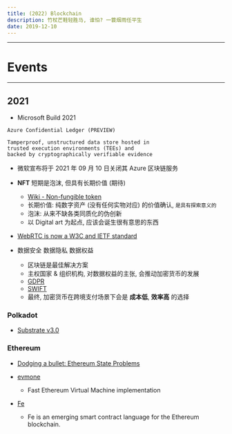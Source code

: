 ```yaml
---
title: (2022) Blockchain
description: 竹杖芒鞋轻胜马, 谁怕? 一蓑烟雨任平生
date: 2019-12-10
---
```


------------------

# Events

------------------

## 2021

* Microsoft Build 2021

```
Azure Confidential Ledger (PREVIEW)

Tamperproof, unstructured data store hosted in
trusted execution environments (TEEs) and
backed by cryptographically verifiable evidence
```

* 微软宣布将于 2021 年 09 月 10 日关闭其 Azure 区块链服务

* **NFT** 短期是泡沫, 但具有长期价值 (期待)
  - [Wiki - Non-fungible token](https://en.wikipedia.org/wiki/Non-fungible_token)
  - 长期价值: 纯数字资产 (没有任何实物对应) 的价值确认, `是具有探索意义的`
  - 泡沫: 从来不缺各类同质化的伪创新
  - 以 Digital art 为起点, 应该会诞生很有意思的东西

* [WebRTC is now a W3C and IETF standard](https://web.dev/webrtc-standard-announcement/)

* 数据安全 数据隐私 数据权益
  - 区块链是最佳解决方案
  - 主权国家 & 组织机构, 对数据权益的主张, 会推动加密货币的发展
  - [GDPR](https://en.wikipedia.org/wiki/General_Data_Protection_Regulation)
  - [SWIFT](https://en.wikipedia.org/wiki/Society_for_Worldwide_Interbank_Financial_Telecommunication)
  - 最终, 加密货币在跨境支付场景下会是 **成本低**, **效率高** 的选择

### Polkadot

* [Substrate v3.0](https://github.com/paritytech/substrate/releases/tag/v3.0.0)

### Ethereum

* [Dodging a bullet: Ethereum State Problems](https://blog.ethereum.org/2021/05/18/eth_state_problems/)

* [evmone](https://github.com/ethereum/evmone)
  - Fast Ethereum Virtual Machine implementation

* [Fe](https://github.com/ethereum/fe)
  - Fe is an emerging smart contract language for the Ethereum blockchain.
